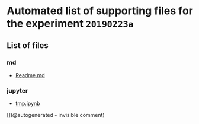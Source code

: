 # Automated list of supporting files for the __experiment `20190223a`__

## List of files

### md

* [Readme.md](/matty/pHATrick/20190223/Readme.md)


### jupyter

* [tmp.ipynb](/tmp.ipynb)


[](@autogenerated - invisible comment)